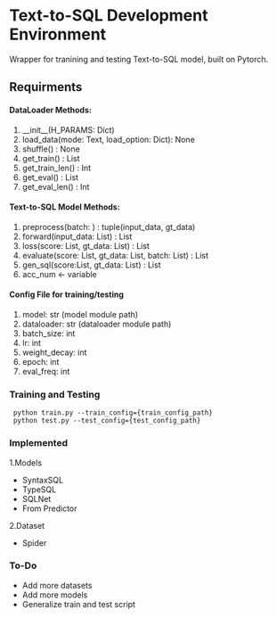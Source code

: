# Text-to-SQL Development Environment

Wrapper for tranining and testing Text-to-SQL model, built on Pytorch.

## Requirments

#### DataLoader Methods:
1. \_\_init__(H_PARAMS: Dict)
2. load_data(mode: Text, load_option: Dict): None
3. shuffle() : None
4. get_train() : List
5. get_train_len() : Int
6. get_eval() : List
7. get_eval_len() : Int

#### Text-to-SQL Model Methods:
1. preprocess(batch: ) : tuple(input_data, gt_data)
2. forward(input_data: List) : List
3. loss(score: List, gt_data: List) : List
4. evaluate(score: List, gt_data: List, batch: List) : List
5. gen_sql(score:List, gt_data: List) : List
5. acc_num <- variable 

#### Config File for training/testing
1. model: str (model module path)
2. dataloader: str (dataloader module path)
3. batch_size: int
4. lr: int
5. weight_decay: int
6. epoch: int
7. eval_freq: int

### Training and Testing
``` python train.py --train_config={train_config_path}```  
``` python test.py --test_config={test_config_path}```


### Implemented
1.Models
- SyntaxSQL
- TypeSQL
- SQLNet
- From Predictor

2.Dataset
- Spider 

### To-Do
- Add more datasets
- Add more models
- Generalize train and test script
